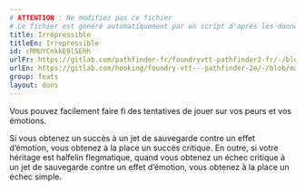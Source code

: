 ```yaml
---
# ATTENTION : Ne modifiez pas ce fichier
# Ce fichier est généré automatiquement par un script d'après les données du module Foundry VTT officiel et de sa traduction
title: Irrépressible
titleEn: Irrepressible
id: cRMUYCnkkE9lSEhh
urlFr: https://gitlab.com/pathfinder-fr/foundryvtt-pathfinder2-fr/-/blob/master/data/feats/cRMUYCnkkE9lSEhh.htm
urlEn: https://gitlab.com/hooking/foundry-vtt---pathfinder-2e/-/blob/master/packs/data/feats.db/irrepressible.json
group: feats
layout: dons
---
```

Vous pouvez facilement faire fi des tentatives de jouer sur vos peurs et vos émotions.

Si vous obtenez un succès à un jet de sauvegarde contre un effet d’émotion, vous obtenez à la place un succès critique. En outre, si votre héritage est halfelin flegmatique, quand vous obtenez un échec critique à un jet de sauvegarde contre un effet d’émotion, vous obtenez à la place un échec simple.


